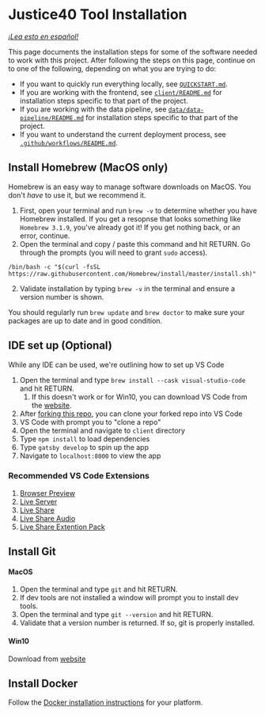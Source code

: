 # Justice40 Tool Installation

*[¡Lea esto en español!](INSTALLATION-es.md)*

This page documents the installation steps for some of the software needed to work with this project. After following the steps on this page, continue on to one of the following, depending on what you are trying to do:

- If you want to quickly run everything locally, see [`QUICKSTART.md`](QUICKSTART.md).
- If you are working with the frontend, see [`client/README.md`](client/README.md) for installation steps specific to that part of the project.
- If you are working with the data pipeline, see [`data/data-pipeline/README.md`](data/data-pipeline/README.md) for installation steps specific to that part of the project.
- If you want to understand the current deployment process, see [`.github/workflows/README.md`](.github/workflows/README.md).

## Install Homebrew (MacOS only)

Homebrew is an easy way to manage software downloads on MacOS. You don't *have* to use it, but we recommend it.

1. First, open your terminal and run `brew -v` to determine whether you have Homebrew installed. If you get a resopnse that looks something like `Homebrew 3.1.9`, you've already got it! If you get nothing back, or an error, continue.
2. Open the terminal and copy / paste this command and hit RETURN. Go through the prompts (you will need to grant `sudo` access).

`/bin/bash -c "$(curl -fsSL https://raw.githubusercontent.com/Homebrew/install/master/install.sh)"`

2. Validate installation by typing `brew -v` in the terminal and ensure a version number is shown.

You should regularly run `brew update` and `brew doctor` to make sure your packages are up to date and in good condition.

## IDE set up (Optional)
While any IDE can be used, we're outlining how to set up VS Code

1. Open the terminal and type `brew install --cask visual-studio-code` and hit RETURN.
    1. If this doesn't work or for Win10, you can download VS Code from the [website](https://code.visualstudio.com/).
2. After [forking this repo](https://github.com/usds/justice40-tool/blob/main/CONTRIBUTING.md#code-contributions), you can clone your forked repo into VS Code
3. VS Code with prompt you to "clone a repo"
4. Open the terminal and navigate to `client` directory
5. Type `npm install` to load dependencies
6. Type `gatsby develop` to spin up the app
7. Navigate to `localhost:8000` to view the app

### Recommended VS Code Extensions

1. [Browser Preview](https://github.com/auchenberg/vscode-browser-preview)
2. [Live Server](https://github.com/ritwickdey/vscode-live-server)
3. [Live Share](https://github.com/MicrosoftDocs/live-share)
4. [Live Share Audio](https://github.com/MicrosoftDocs/live-share)
5. [Live Share Extention Pack](https://github.com/MicrosoftDocs/live-share)

## Install Git

#### MacOS
1. Open the terminal and type `git` and hit RETURN.
2. If dev tools are not installed a window will prompt you to install dev tools. 
3. Open the terminal and type `git --version` and hit RETURN.
4. Validate that a version number is returned. If so, git is properly installed.

#### Win10
Download from [website](https://git-scm.com/download/win)

## Install Docker

Follow the [Docker installation
instructions](https://docs.docker.com/get-docker/) for your platform.
